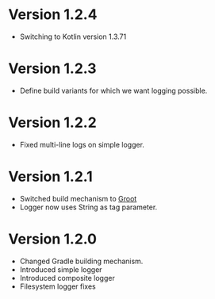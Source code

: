# Version 1.2.4

- Switching to Kotlin version 1.3.71

# Version 1.2.3

- Define build variants for which we want logging possible.

# Version 1.2.2

- Fixed multi-line logs on simple logger.

# Version 1.2.1

- Switched build mechanism to [Groot](https://github.com/milos85vasic/Groot)
- Logger now uses String as tag parameter.

# Version 1.2.0

- Changed Gradle building mechanism.
- Introduced simple logger
- Introduced composite logger
- Filesystem logger fixes
